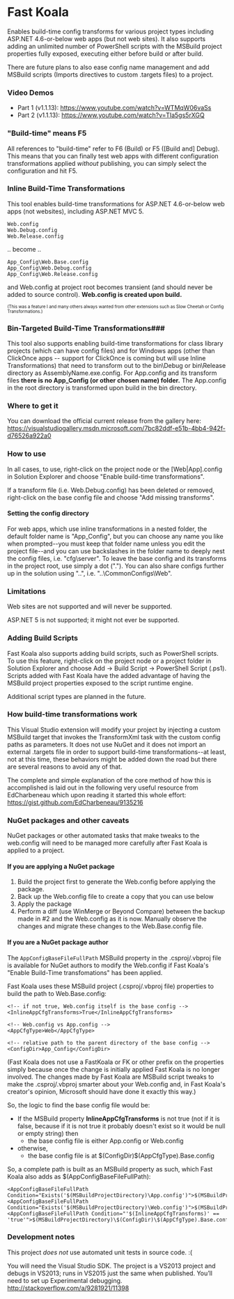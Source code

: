 # Fast Koala
Enables build-time config transforms for various project types including ASP.NET 4.6-or-below web apps (but not web sites). It also supports adding an unlimited number of PowerShell scripts with the MSBuild project properties fully exposed, executing either before build or after build.

There are future plans to also ease config name management and add MSBuild scripts (Imports directives to custom .targets files) to a project.

### Video Demos

* Part 1 (v1.1.13): https://www.youtube.com/watch?v=WTMqW06vaSs
* Part 2 (v1.1.13): https://www.youtube.com/watch?v=TIa5gs5rXGQ

### "Build-time" means F5

All references to "build-time" refer to F6 (Build) or F5 ([Build and] Debug). This means that you can finally test web apps with different configuration transformations applied *without* publishing, you can simply select the configuration and hit F5.

### Inline Build-Time Transformations
This tool enables build-time transformations for ASP.NET 4.6-or-below web apps (not websites), including ASP.NET MVC 5.

    Web.config
    Web.Debug.config
    Web.Release.config
    
.. become ..

    App_Config\Web.Base.config
    App_Config\Web.Debug.config
    App_Config\Web.Release.config
  
and Web.config at project root becomes transient (and should never be added to source control). **Web.config is created upon build.**

<sub><sup>(This was a feature I and many others always wanted from other extensions such as Slow Cheetah or Config Transformations.)</sup></sub>

### Bin-Targeted Build-Time Transformations###
This tool also supports enabling build-time transformations for class library projects (which can have config files) and for Windows apps (other than ClickOnce apps -- support for ClickOnce is coming but will use Inline Transformations) that need to transform out to the bin\Debug or bin\Release directory as AssemblyName.exe.config. For App.config and its transform files **there is no App_Config (or other chosen name) folder.** The App.config in the root directory is transformed upon build in the bin directory.

### Where to get it
You can download the official current release from the gallery here:
https://visualstudiogallery.msdn.microsoft.com/7bc82ddf-e51b-4bb4-942f-d76526a922a0

### How to use
In all cases, to use, right-click on the project node or the [Web|App].config in Solution Explorer and choose "Enable build-time transformations". 

If a transform file (i.e. Web.Debug.config) has been deleted or removed, right-click on the base config file and choose "Add missing transforms".

#### Setting the config directory

For web apps, which use inline transformations in a nested folder, the default folder name is "App_Config", but you can choose any name you like when prompted--you must keep that folder name unless you edit the project file--and you can use backslashes in the folder name to deeply nest the config files, i.e. "cfg\server". To leave the base config and its transforms in the project root, use simply a dot ("."). You can also share configs further up in the solution using "..", i.e. "..\CommonConfigs\Web".

### Limitations

Web sites are not supported and will never be supported.

ASP.NET 5 is not supported; it might not ever be supported.
    
### Adding Build Scripts

Fast Koala also supports adding build scripts, such as PowerShell scripts. To use this feature, right-click on the project node or a project folder in Solution Explorer and choose Add -> Build Script -> PowerShell Script (.ps1). Scripts added with Fast Koala have the added advantage of having the MSBuild project properties exposed to the script runtime engine.

Additional script types are planned in the future.

### How build-time transformations work

This Visual Studio extension will modify your project by injecting a custom MSBuild target that invokes the TransformXml task with the custom config paths as parameters. It does not use NuGet and it does not import an external .targets file in order to support build-time transformations--at least, not at this time, these behaviors might be added down the road but there are several reasons to avoid any of that.

The complete and simple explanation of the core method of how this is accomplished is laid out in the following very useful resource from EdCharbeneau which upon reading it started this whole effort: https://gist.github.com/EdCharbeneau/9135216

### NuGet packages and other caveats

NuGet packages or other automated tasks that make tweaks to the web.config will need to be managed more carefully after Fast Koala is applied to a project. 

#### If you are applying a NuGet package

1. Build the project first to generate the Web.config before applying the package.
2. Back up the Web.config file to create a copy that you can use below
3. Apply the package
4. Perform a diff (use WinMerge or Beyond Compare) between the backup made in #2 and the Web.config as it is now. Manually observe the changes and migrate these changes to the Web.Base.config file.

#### If you are a NuGet package author

The `AppConfigBaseFileFullPath` MSBuild property in the .csproj/.vbproj file is available for NuGet authors to modify the Web.config if Fast Koala's "Enable Build-Time transfomations" has been applied.

Fast Koala uses these MSBuild project (.csproj/.vbproj file) properties to build the path to Web.Base.config:

    <!-- if not true, Web.config itself is the base config -->
    <InlineAppCfgTransforms>True</InlineAppCfgTransforms> 
    
    <!-- Web.config vs App.config -->
    <AppCfgType>Web</AppCfgType> 
    
    <!-- relative path to the parent directory of the base config -->
    <ConfigDir>App_Config</ConfigDir> 
    
(Fast Koala does not use a FastKoala or FK or other prefix on the properties simply because once the change is initially applied Fast Koala is no longer involved. The changes made by Fast Koala are MSBuild script tweaks to make the .csproj/.vbproj smarter about your Web.config and, in Fast Koala's creator's opinion, Microsoft should have done it exactly this way.)

So, the logic to find the base config file would be:

* If the MSBuild property **InlineAppCfgTransforms** is not true (not if it is false, because if it is not true it probably doesn't exist so it would be null or empty string) then
    * the base config file is either App.config or Web.config
* otherwise,
    * the base config file is at $(ConfigDir)\$(AppCfgType).Base.config

So, a complete path is built as an MSBuild property as such, which Fast Koala also adds as $(AppConfigBaseFileFullPath):

    <AppConfigBaseFileFullPath Condition="Exists('$(MSBuildProjectDirectory)\App.config')">$(MSBuildProjectDirectory)\App.config</AppConfigBaseFileFullPath>
    <AppConfigBaseFileFullPath Condition="Exists('$(MSBuildProjectDirectory)\Web.config')">$(MSBuildProjectDirectory)\Web.config</AppConfigBaseFileFullPath>
    <AppConfigBaseFileFullPath Condition="'$(InlineAppCfgTransforms)' == 'true'">$(MSBuildProjectDirectory)\$(ConfigDir)\$(AppCfgType).Base.config</AppConfigBaseFileFullPath>

### Development notes

This project *does not* use automated unit tests in source code. :(

You will need the Visual Studio SDK. The project is a VS2013 project and debugs in VS2013; runs in VS2015 just the same when published. You’ll need to set up Experimental debugging. http://stackoverflow.com/a/9281921/11398 
